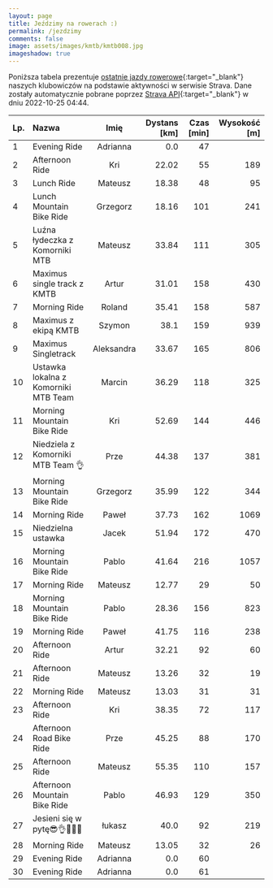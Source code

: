 ```yaml
---
layout: page
title: Jeździmy na rowerach :)
permalink: /jezdzimy
comments: false
image: assets/images/kmtb/kmtb008.jpg
imageshadow: true
---
```


Poniższa tabela prezentuje [ostatnie jazdy rowerowe](https://www.strava.com/clubs/336381){:target="_blank"} naszych klubowiczów na podstawie aktywności w serwisie Strava. Dane zostały automatycznie pobrane poprzez [Strava API](https://developers.strava.com/docs/reference/#api-Clubs-getClubActivitiesById){:target="_blank"} w dniu 2022-10-25 04:44.

Lp. | Nazwa | Imię | Dystans [km] | Czas [min] | Wysokość [m]
:--- | :--- | :---: | ---: | ---: | ---:
1|Evening Ride|Adrianna|0.0|47|
2|Afternoon Ride|Kri|22.02|55|189
3|Lunch Ride|Mateusz|18.38|48|95
4|Lunch Mountain Bike Ride|Grzegorz|18.16|101|241
5|Luźna łydeczka z Komorniki MTB|Mateusz|33.84|111|305
6|Maximus single track z KMTB|Artur|31.01|158|430
7|Morning Ride|Roland|35.41|158|587
8|Maximus z ekipą KMTB|Szymon|38.1|159|939
9|Maximus Singletrack|Aleksandra|33.67|165|806
10|Ustawka lokalna z Komorniki MTB Team |Marcin|36.29|118|325
11|Morning Mountain Bike Ride|Kri|52.69|144|446
12|Niedziela z Komorniki MTB Team 👌|Prze|44.38|137|381
13|Morning Mountain Bike Ride|Grzegorz|35.99|122|344
14|Morning Ride|Paweł|37.73|162|1069
15|Niedzielna ustawka|Jacek|51.94|172|470
16|Morning Mountain Bike Ride|Pablo|41.64|216|1057
17|Morning Ride|Mateusz|12.77|29|50
18|Morning Mountain Bike Ride|Pablo|28.36|156|823
19|Morning Ride|Paweł|41.75|116|238
20|Afternoon Ride|Artur|32.21|92|60
21|Afternoon Ride|Mateusz|13.26|32|19
22|Morning Ride|Mateusz|13.03|31|31
23|Afternoon Ride|Kri|38.35|72|117
24|Afternoon Road Bike Ride|Prze|45.25|88|170
25|Afternoon Ride|Mateusz|55.35|110|157
26|Afternoon Mountain Bike Ride|Pablo|46.93|129|350
27|Jesieni się w pytę😎👌🍁🍄🍂|łukasz|40.0|92|219
28|Morning Ride|Mateusz|13.05|32|26
29|Evening Ride|Adrianna|0.0|60|
30|Evening Ride|Adrianna|0.0|61|
